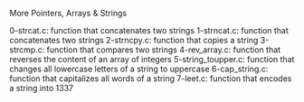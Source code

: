 More Pointers, Arrays & Strings

0-strcat.c: function that concatenates two strings
1-strncat.c: function that concatenates two strings
2-strncpy.c: function that copies a string
3-strcmp.c: function that compares two strings
4-rev_array.c: function that reverses the content of an array of integers
5-string_toupper.c: function that changes all lowercase letters of a string to uppercase
6-cap_string.c: function that capitalizes all words of a string
7-leet.c: function that encodes a string into 1337
